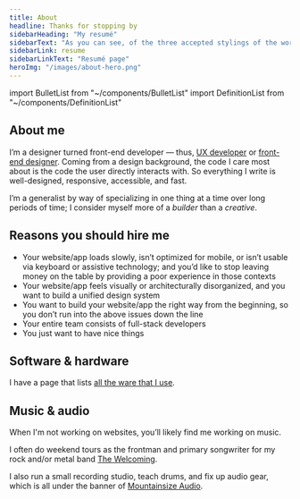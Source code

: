 ```yaml
---
title: About
headline: Thanks for stopping by
sidebarHeading: "My resumé"
sidebarText: "As you can see, of the three accepted stylings of the word resumé, I prefer the version with one accent at the end."
sidebarLink: resume
sidebarLinkText: "Resumé page"
heroImg: "/images/about-hero.png"
---
```


import BulletList from "~/components/BulletList"
import DefinitionList from "~/components/DefinitionList"

## About me

I’m a designer turned front-end developer — thus, [UX developer](http://www.disambiguity.com/what-is-a-ux-developer/) or [front-end designer](https://bradfrost.com/blog/post/frontend-design/). Coming from a design background, the code I care most about is the code the user directly interacts with. So everything I write is well-designed, responsive, accessible, and fast.

I’m a generalist by way of specializing in one thing at a time over long periods of time; I consider myself more of a _builder_ than a *creative*.

<DefinitionList slug="principles-list" />

<BulletList slug="skills-list" />

## Reasons you should hire me

- Your website/app loads slowly, isn’t optimized for mobile, or isn’t usable via keyboard or assistive technology; and you’d like to stop leaving money on the table by providing a poor experience in those contexts
- Your website/app feels visually or architecturally disorganized, and you want to build a unified design system
- You want to build your website/app the right way from the beginning, so you don’t run into the above issues down the line
- Your entire team consists of full-stack developers
- You just want to have nice things

## Software & hardware

I have a page that lists [all the ware that I use](uses).

## Music & audio

When I'm not working on websites, you’ll likely find me working on music.

I often do weekend tours as the frontman and primary songwriter for my rock and/or metal band [The Welcoming](https://thewelcomingmusic.com).

I also run a small recording studio, teach drums, and fix up audio gear, which is all under the banner of [Mountainsize Audio](https://mountainsizeaudio.com).
